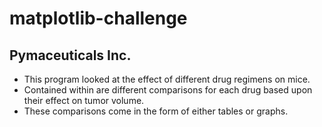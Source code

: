 # matplotlib-challenge

## Pymaceuticals Inc.
- This program looked at the effect of different drug regimens on mice.
- Contained within are different comparisons for each drug based upon their effect on tumor volume.
- These comparisons come in the form of either tables or graphs.
